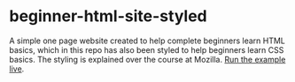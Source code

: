 # beginner-html-site-styled
A simple one page website created to help complete beginners learn HTML basics, which in this repo has also been styled to help beginners learn CSS basics. The styling is explained over the course at Mozilla.
[Run the example live](https://github.com/keeshui/keeshui.github.io/).

